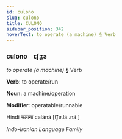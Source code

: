 ```yaml
---
id: culono
slug: culono
title: CULONO
sidebar_position: 342
hoverText: to operate (a machine) § Verb
---
```


### culono&emsp;<span kind="abugida">ꞇʃʓƨ</span>

*to operate (a machine)* **§** Verb

**Verb**: to operate/run

**Noun**: a machine/operation

**Modifier**: operatable/runnable

Hindi चलाना calānā [t͡ʃɐ.läː.näː]

*Indo-Iranian Language Family*